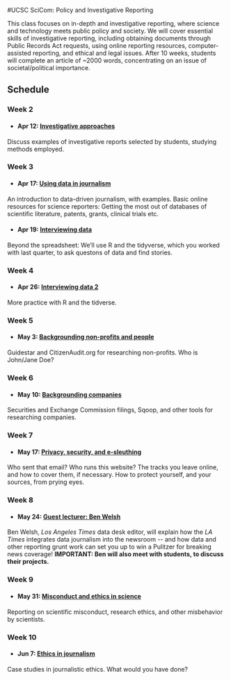 
#UCSC SciCom: Policy and Investigative Reporting

This class focuses on in-depth and investigative reporting, where science and technology meets public policy and society. We will cover essential skills of investigative reporting, including obtaining documents through Public Records Act requests, using online reporting resources, computer-assisted reporting, and ethical and legal issues. After 10 weeks, students will complete an article of ~2000 words, concentrating on an issue of societal/political importance.

## Schedule

### Week 2

- #### Apr 12: [Investigative approaches](approaches.html)
Discuss examples of investigative reports selected by students, studying methods employed.

### Week 3

- #### Apr 17: [Using data in journalism](using-data.html)
An introduction to data-driven journalism, with examples. Basic online resources for science reporters: Getting the most out of databases of scientific literature, patents, grants, clinical trials etc.

- #### Apr 19: [Interviewing data](interview-data.html)
Beyond the spreadsheet: We’ll use R and the tidyverse, which you worked with last quarter, to ask questons of data and find stories.

### Week 4


- #### Apr 26: [Interviewing data 2](interview-data2.html)
More practice with R and the tidverse.

### Week 5

- #### May 3: [Backgrounding non-profits and people](nonprofits-people.html)
Guidestar and CitizenAudit.org for researching non-profits. Who is John/Jane Doe? 

### Week 6

- #### May 10: [Backgrounding companies](companies.html)
Securities and Exchange Commission filings, Sqoop, and other tools for researching companies.


### Week 7

- #### May 17: [Privacy, security, and e-sleuthing](privacy-security.html)
Who sent that email? Who runs this website? The tracks you leave online, and how to cover them, if necessary. How to protect yourself, and your sources, from prying eyes.


### Week 8

- #### May 24: [Guest lecturer: Ben Welsh](ben-welsh.html)
Ben Welsh, *Los Angeles Times* data desk editor, will explain how the *LA Times* integrates data journalism into the newsroom -- and how data and other reporting grunt work can set you up to win a Pulitzer for breaking news coverage!
**IMPORTANT: Ben will also meet with students, to discuss their projects.**


### Week 9

- #### May 31: [Misconduct and ethics in science](scientific-misconduct.html)
Reporting on scientific misconduct, research ethics, and other misbehavior by scientists.


### Week 10


- #### Jun 7: [Ethics in journalism](journalism-ethics.html)
Case studies in journalistic ethics. What would you have done?



















